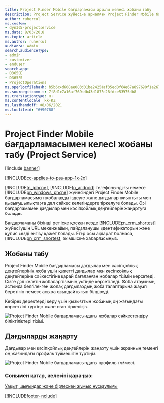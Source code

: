 ```yaml
---
title: Project Finder Mobile бағдарламасы арқылы келесі жобаны табу
description: Project Service жүйесіне арналған Project Finder Mobile бағдарламасымен келесі жобаны табу жолы
author: ruhercul
ms.custom:
- dyn365-projectservice
ms.date: 8/03/2018
ms.topic: article
ms.author: ruhercul
audience: Admin
search.audienceType:
- admin
- customizer
- enduser
search.app:
- D365CE
- D365PS
- ProjectOperations
ms.openlocfilehash: b5b6c4d608ae083d01be24258af35ed8f64e67a897690f1a2678f76b8befdcb1
ms.sourcegitcommit: 7f8d1e7a16af769adb43d1877c28fdce53975db8
ms.translationtype: HT
ms.contentlocale: kk-KZ
ms.lasthandoff: 08/06/2021
ms.locfileid: "6990788"
---
```

# <a name="find-your-next-project-with-the-project-finder-mobile-app-project-service"></a>Project Finder Mobile бағдарламасымен келесі жобаны табу (Project Service)

[!include [banner](../includes/psa-now-project-operations.md)]

[!INCLUDE[cc-applies-to-psa-app-1x-2x](../includes/cc-applies-to-psa-app-1x-2x.md)]

[!INCLUDE[tn_iphone](../includes/tn-iphone.md)], [!INCLUDE[tn_android](../includes/tn-android.md)] телефонындағы немесе [!INCLUDE[pn_windows_phone](../includes/pn-windows-phone.md)] жүйесіндегі Project Finder Mobile бағдарламасымен жобаларды іздеуге және дағдылар жиынтығы мен қызығушылықтарға дәл сәйкес келетіндерге тіркелуге болады. Әрі бағдарламамен дағдылар мен кәсіпқойлық деңгейлерін жаңартуға болады.  
  
 Бағдарламаны бірінші рет іске қосқан кезде [!INCLUDE[pn_crm_shortest](../includes/pn-crm-shortest.md)] жүйесі үшін URL мекенжайын, пайдаланушы идентификаторын және құпия сөзді енгізу қажет болады. Егер осы ақпарат болмаса, [!INCLUDE[pn_crm_shortest](../includes/pn-crm-shortest.md)] әкімшісіне хабарласыңыз.  
  
## <a name="find-a-project"></a>Жобаны табу  
 Project Finder Mobile бағдарламасы дағдылар мен кәсіпқойлық деңгейлерінің жоба үшін қажетті дағдылар мен кәсіпқойлық деңгейлеріне сәйкестігіне қарай бағаланған жобалар тізімін көрсетеді. Сізге дәл келетін жобалар тізімнің үстінде көрсетіледі. Жоба атауының астында белгіленген жолақ дағдылардың жоба талаптарына жауап беретінін немесе асыра орындайтынын білдіреді.  
  
 Көбірек деректерді көру үшін қызығатын жобаның оң жағындағы көрсеткіні түртіңіз және оған тіркеліңіз.  
  
 ![Project Finder Mobile бағдарламасындағы жобалар сәйкестендіру біліктіліктері тізімі.](../psa/media/project-service-project-finder-list.png "Project Finder Mobile бағдарламасындағы жобалар сәйкестендіру біліктіліктері тізімі")  
  
## <a name="update-your-skills"></a>Дағдыларды жаңарту  
 Дағдылар мен кәсіпқойлық деңгейлерін жаңарту үшін экранның төменгі оң жағындағы профиль түймешігін түртіңіз.  
  
 ![Project Finder Mobile бағдарламасындағы профиль түймесі.](../psa/media/project-service-project-finder-profile.png "Project Finder Mobile бағдарламасындағы профиль түймесі")  
  
### <a name="see-also"></a>Сонымен қатар, келесіні қараңыз:  
 [Уақыт, шығындар және бірлескен жұмыс нұсқаулығы](../psa/time-expense-collaboration-guide.md)


[!INCLUDE[footer-include](../includes/footer-banner.md)]